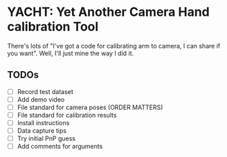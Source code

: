 # YACHT: Yet Another Camera Hand calibration Tool

There's lots of "I've got a code for calibrating arm to camera, I can share if you want". Well, I'll just mine the way I did it.

## TODOs
- [ ] Record test dataset
- [ ] Add demo video
- [ ] File standard for camera poses (ORDER MATTERS)
- [ ] File standard for calibration results
- [ ] Install instructions
- [ ] Data capture tips
- [ ] Try initial PnP guess
- [ ] Add comments for arguments